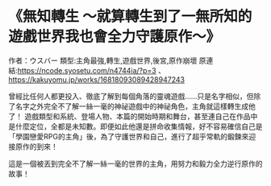 # 《無知轉生 ～就算轉生到了一無所知的遊戲世界我也會全力守護原作～》

作者：ウスバー
類型:主角最強,轉生,遊戲世界,後宮,原作崩壞
原連結:https://ncode.syosetu.com/n4744ia/?p=3 、 https://kakuyomu.jp/works/16818093089428947243

曾經比任何人都更投入、徹底了解到每個角落的靈魂遊戲......只是名字相似，但除了名字之外完全不了解一絲一毫的神祕遊戲中的神祕角色，主角就這樣轉生成他了！
遊戲類型和系統、登場人物、本篇的開始時期和舞台，甚至連自己在作品中是什麼定位，全都是未知數。即便如此他還是拼命收集情報，好不容易確信自己是「學園戀愛RPG的主角」後，為了守護世界和自己，進行了超乎常軌的鍛鍊來迎接原作的到來！

這是一個被丟到完全不了解一絲一毫的世界的主角，用努力和毅力全力逆行原作的故事！
